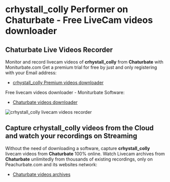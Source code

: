 # crhystall_colly Performer on Chaturbate - Free LiveCam videos downloader

## Chaturbate Live Videos Recorder

Monitor and record livecam videos of **crhystall_colly** from **Chaturbate** with Moniturbate.com
Get a premium trial for free by just and only registering with your Email address:
* [crhystall_colly Premium videos downloader](https://moniturbate.com/request-demo-licence-key.html)

Free livecam videos downloader - Moniturbate Software:
* [Chaturbate videos downloader](https://moniturbate.com/moniturbate-download-software.html)

![crhystall_colly livecam videos recorder](https://peachurnet.com/templates/moniturbate-software.png)


## Capture crhystall_colly videos from the Cloud and watch your recordings on Streaming

Without the need of downloading a software, capture **crhystall_colly** livecam videos from **Chaturbate** 100% online.
Watch Livecam archives from **Chaturbate** unlimitedly from thousands of existing recordings, only on Peachurbate.com and its websites network:
* [Chaturbate videos archives](https://peachurnet.com/)